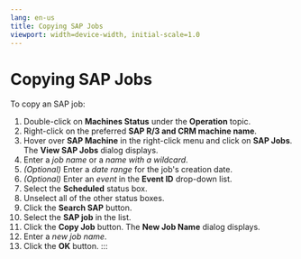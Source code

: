```yaml
---
lang: en-us
title: Copying SAP Jobs
viewport: width=device-width, initial-scale=1.0
---
```


#  Copying SAP Jobs

To copy an SAP job:

1.  Double-click on **Machines Status** under the **Operation** topic.
2.  Right-click on the preferred **SAP R/3 and CRM machine name**.
3.  Hover over **SAP Machine** in the right-click menu and click on
    **SAP Jobs**. The **View SAP Jobs** dialog displays.
4.  Enter a *job name* or a *name with a wildcard*.
5.  *(Optional)* Enter a *date range* for the job's
    creation date.
6.  *(Optional)* Enter an *event* in the **Event ID**
    drop-down list.
7.  Select the **Scheduled** status box.
8.  Unselect all of the other status boxes.
9.  Click the **Search SAP** button.
10. Select the **SAP job** in the list.
11. Click the **Copy Job** button. The **New Job Name** dialog displays.
12. Enter a *new job name*.
13. Click the **OK** button.
:::

 

